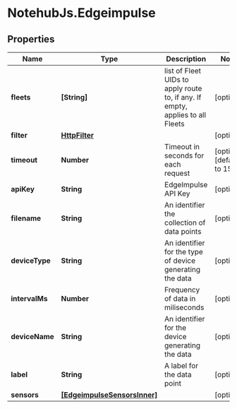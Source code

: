 # NotehubJs.Edgeimpulse

## Properties

| Name           | Type                                                        | Description                                                                   | Notes                      |
| -------------- | ----------------------------------------------------------- | ----------------------------------------------------------------------------- | -------------------------- |
| **fleets**     | **[String]**                                                | list of Fleet UIDs to apply route to, if any. If empty, applies to all Fleets | [optional]                 |
| **filter**     | [**HttpFilter**](HttpFilter.md)                             |                                                                               | [optional]                 |
| **timeout**    | **Number**                                                  | Timeout in seconds for each request                                           | [optional] [default to 15] |
| **apiKey**     | **String**                                                  | EdgeImpulse API Key                                                           | [optional]                 |
| **filename**   | **String**                                                  | An identifier the collection of data points                                   | [optional]                 |
| **deviceType** | **String**                                                  | An identifier for the type of device generating the data                      | [optional]                 |
| **intervalMs** | **Number**                                                  | Frequency of data in miliseconds                                              | [optional]                 |
| **deviceName** | **String**                                                  | An identifier for the device generating the data                              | [optional]                 |
| **label**      | **String**                                                  | A label for the data point                                                    | [optional]                 |
| **sensors**    | [**[EdgeimpulseSensorsInner]**](EdgeimpulseSensorsInner.md) |                                                                               | [optional]                 |
